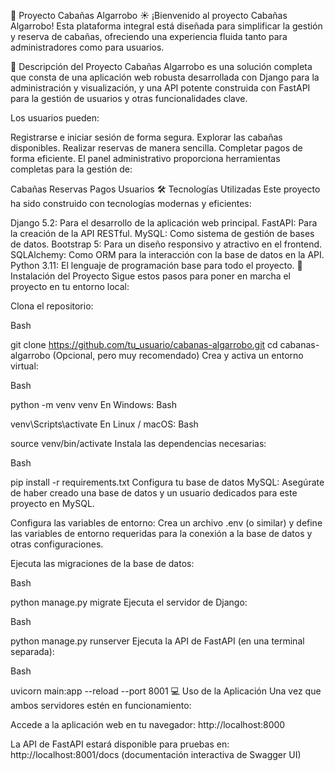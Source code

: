 🏡 Proyecto Cabañas Algarrobo ☀️
¡Bienvenido al proyecto Cabañas Algarrobo! Esta plataforma integral está diseñada para simplificar la gestión y reserva de cabañas, ofreciendo una experiencia fluida tanto para administradores como para usuarios.

📝 Descripción del Proyecto
Cabañas Algarrobo es una solución completa que consta de una aplicación web robusta desarrollada con Django para la administración y visualización, y una API potente construida con FastAPI para la gestión de usuarios y otras funcionalidades clave.

Los usuarios pueden:

Registrarse e iniciar sesión de forma segura.
Explorar las cabañas disponibles.
Realizar reservas de manera sencilla.
Completar pagos de forma eficiente.
El panel administrativo proporciona herramientas completas para la gestión de:

Cabañas
Reservas
Pagos
Usuarios
🛠️ Tecnologías Utilizadas
Este proyecto ha sido construido con tecnologías modernas y eficientes:

Django 5.2: Para el desarrollo de la aplicación web principal.
FastAPI: Para la creación de la API RESTful.
MySQL: Como sistema de gestión de bases de datos.
Bootstrap 5: Para un diseño responsivo y atractivo en el frontend.
SQLAlchemy: Como ORM para la interacción con la base de datos en la API.
Python 3.11: El lenguaje de programación base para todo el proyecto.
🚀 Instalación del Proyecto
Sigue estos pasos para poner en marcha el proyecto en tu entorno local:

Clona el repositorio:

Bash

git clone https://github.com/tu_usuario/cabanas-algarrobo.git
cd cabanas-algarrobo
(Opcional, pero muy recomendado) Crea y activa un entorno virtual:

Bash

python -m venv venv
En Windows:
Bash

venv\Scripts\activate
En Linux / macOS:
Bash

source venv/bin/activate
Instala las dependencias necesarias:

Bash

pip install -r requirements.txt
Configura tu base de datos MySQL:
Asegúrate de haber creado una base de datos y un usuario dedicados para este proyecto en MySQL.

Configura las variables de entorno:
Crea un archivo .env (o similar) y define las variables de entorno requeridas para la conexión a la base de datos y otras configuraciones.

Ejecuta las migraciones de la base de datos:

Bash

python manage.py migrate
Ejecuta el servidor de Django:

Bash

python manage.py runserver
Ejecuta la API de FastAPI (en una terminal separada):

Bash

uvicorn main:app --reload --port 8001
💻 Uso de la Aplicación
Una vez que ambos servidores estén en funcionamiento:

Accede a la aplicación web en tu navegador:
http://localhost:8000

La API de FastAPI estará disponible para pruebas en:
http://localhost:8001/docs (documentación interactiva de Swagger UI)